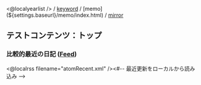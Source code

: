 <@localyearlist /> / [keyword](${settings.baseurl}/keyword/index.html) / [memo](${settings.baseurl}/memo/index.html) / [mirror](http://www.igapyon.jp/igapyon/diary/)

## テストコンテンツ：トップ

### 比較的最近の日記 ([Feed](${settings.baseurl}/atomRecent.xml))

<@localrss filename="atomRecent.xml" /><#-- 最近更新をローカルから読み込み -->
